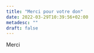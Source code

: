 ```yaml
---
title: "Merci pour votre don"
date: 2022-03-29T10:39:56+02:00
metadesc: ""
draft: false
---
```

Merci